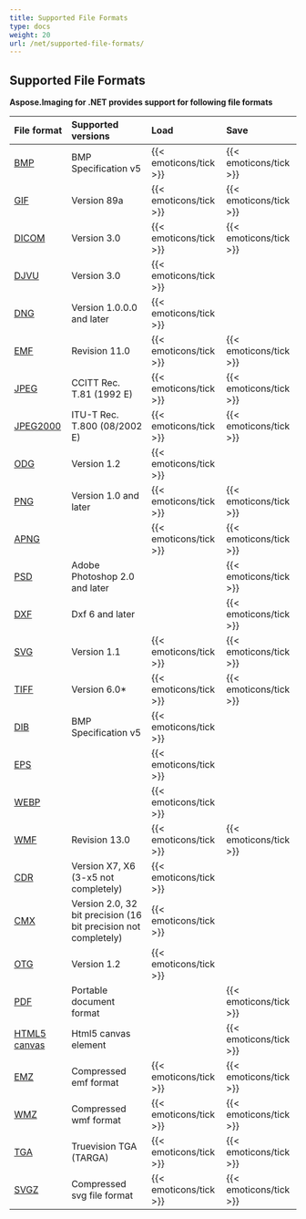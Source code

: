 ```yaml
---
title: Supported File Formats
type: docs
weight: 20
url: /net/supported-file-formats/
---
```


## **Supported File Formats**
**Aspose.Imaging for .NET provides support for following file formats**

|**File format**|**Supported versions**|**Load**|**Save**|
| :- | :- | :- | :- |
|[BMP](https://docs.fileformat.com/image/bmp/)|BMP Specification v5|{{< emoticons/tick >}}|{{< emoticons/tick >}}|
|[GIF](https://docs.fileformat.com/image/gif/)|Version 89a|{{< emoticons/tick >}}|{{< emoticons/tick >}}|
|[DICOM](https://docs.fileformat.com/image/dicom/)|Version 3.0|{{< emoticons/tick >}}|{{< emoticons/tick >}}|
|[DJVU](https://docs.fileformat.com/image/djvu/)|Version 3.0|{{< emoticons/tick >}}| |
|[DNG](https://docs.fileformat.com/image/dng/)|Version 1.0.0.0 and later|{{< emoticons/tick >}}| |
|[EMF](https://docs.fileformat.com/image/emf/)|Revision 11.0|{{< emoticons/tick >}}|{{< emoticons/tick >}}|
|[JPEG](https://docs.fileformat.com/image/jpeg/)|CCITT Rec. T.81 (1992 E)|{{< emoticons/tick >}}|{{< emoticons/tick >}}|
|[JPEG2000](https://docs.fileformat.com/image/jp2/)|ITU-T Rec. T.800 (08/2002 E)|{{< emoticons/tick >}}|{{< emoticons/tick >}}|
|[ODG](https://docs.fileformat.com/image/odg/)|Version 1.2|{{< emoticons/tick >}}| |
|[PNG](https://docs.fileformat.com/image/png/)|Version 1.0 and later|{{< emoticons/tick >}}|{{< emoticons/tick >}}|
|[APNG](https://docs.fileformat.com/image/apng/)| |{{< emoticons/tick >}}|{{< emoticons/tick >}}|
|[PSD](https://docs.fileformat.com/image/psd/)|Adobe Photoshop 2.0 and later| |{{< emoticons/tick >}}|
|[DXF](https://docs.fileformat.com/cad/dxf/)|Dxf 6 and later| |{{< emoticons/tick >}}|
|[SVG](https://docs.fileformat.com/page-description-language/svg/)|Version 1.1|{{< emoticons/tick >}}|{{< emoticons/tick >}}|
|[TIFF](https://docs.fileformat.com/image/tiff/)|Version 6.0*|{{< emoticons/tick >}}|{{< emoticons/tick >}}|
|[DIB](https://docs.fileformat.com/image/dib/)|BMP Specification v5|{{< emoticons/tick >}}| |
|[EPS](https://docs.fileformat.com/page-description-language/eps/)| |{{< emoticons/tick >}}| |
|[WEBP](https://docs.fileformat.com/image/webp/)| |{{< emoticons/tick >}}| |
|[WMF](https://docs.fileformat.com/image/wmf/)|Revision 13.0|{{< emoticons/tick >}}|{{< emoticons/tick >}}|
|[CDR](https://docs.fileformat.com/image/cdr/)|Version X7, X6 (3-x5 not completely)|{{< emoticons/tick >}}| |
|[CMX](https://docs.fileformat.com/image/cmx/)|Version 2.0, 32 bit precision (16 bit precision not completely)|{{< emoticons/tick >}}| |
|[OTG](https://docs.fileformat.com/image/otg/)|Version 1.2|{{< emoticons/tick >}}| |
|[PDF](https://docs.fileformat.com/pdf/)|Portable document format| |{{< emoticons/tick >}}|
|[HTML5 canvas](https://docs.fileformat.com/web/html/)|Html5 canvas element| |{{< emoticons/tick >}}|
|[EMZ](https://docs.fileformat.com/image/emz/)|Compressed emf format|{{< emoticons/tick >}}|{{< emoticons/tick >}}|
|[WMZ](https://docs.fileformat.com/image/wmz/)|Compressed wmf format|{{< emoticons/tick >}}|{{< emoticons/tick >}}|
|[TGA](https://docs.fileformat.com/image/tga/)|Truevision TGA (TARGA)|{{< emoticons/tick >}}|{{< emoticons/tick >}}|
|[SVGZ](https://docs.fileformat.com/image/svgz/)|Compressed svg file format|{{< emoticons/tick >}}|{{< emoticons/tick >}}|






